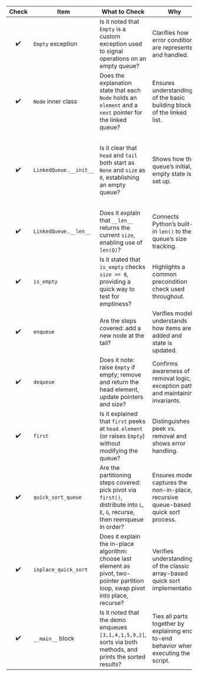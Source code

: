 | Check | Item                   | What to Check                                                                                                                     | Why                                                                                  | Notes                                                                               |
| :---: | ---------------------- | --------------------------------------------------------------------------------------------------------------------------------- | ------------------------------------------------------------------------------------ | ----------------------------------------------------------------------------------- |
|   ✔️   | `Empty` exception      | Is it noted that `Empty` is a custom exception used to signal operations on an empty queue?                                       | Clarifies how error conditions are represented and handled.                          |                                                                                     |
|   ✔️   | `Node` inner class     | Does the explanation state that each `Node` holds an `element` and a `next` pointer for the linked queue?                         | Ensures understanding of the basic building block of the linked list.                |                                                                                     |
|   ✔️   | `LinkedQueue.__init__` | Is it clear that `head` and `tail` both start as `None` and `size` as `0`, establishing an empty queue?                           | Shows how the queue’s initial, empty state is set up.                                | The response never described the constructor or how the empty state is initialized. |
|   ✔️   | `LinkedQueue.__len__`  | Does it explain that `__len__` returns the current `size`, enabling use of `len(Q)`?                                              | Connects Python’s built-in `len()` to the queue’s size tracking.                     |                                                                                     |
|   ✔️   | `is_empty`             | Is it stated that `is_empty` checks `size == 0`, providing a quick way to test for emptiness?                                     | Highlights a common precondition check used throughout.                              |                                                                                     |
|   ✔️   | `enqueue`              | Are the steps covered: add a new node at the tail?                                                                                | Verifies model understands how items are added and state is updated.                 |                                                                                     |
|   ✔️   | `dequeue`              | Does it note: raise `Empty` if empty; remove and return the head element, update pointers and size?                               | Confirms awareness of removal logic, exception path, and maintaining invariants.     |                                                                                     |
|   ✔️   | `first`                | Is it explained that `first` peeks at `head.element` (or raises `Empty`) without modifying the queue?                             | Distinguishes peek vs. removal and shows error handling.                             |                                                                                     |
|   ✔️   | `quick_sort_queue`     | Are the partitioning steps covered: pick pivot via `first()`, distribute into `L`, `E`, `G`, recurse, then reenqueue in order?    | Ensures model captures the non-in-place, recursive queue-based quick sort process.   |                                                                                     |
|   ✔️   | `inplace_quick_sort`   | Does it explain the in-place algorithm: choose last element as pivot, two-pointer partition loop, swap pivot into place, recurse? | Verifies understanding of the classic array-based quick sort implementation.         |                                                                                     |
|   ✔️   | `__main__` block       | Is it noted that the demo enqueues `[3,1,4,1,5,9,2]`, sorts via both methods, and prints the sorted results?                      | Ties all parts together by explaining end-to-end behavior when executing the script. |                                                                                     |

